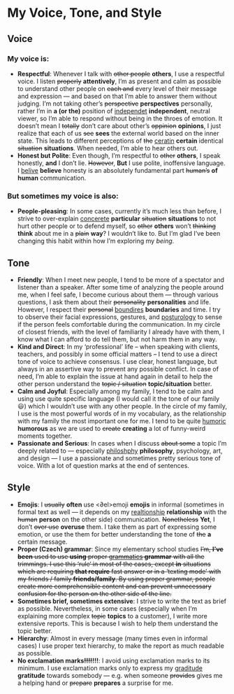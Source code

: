 # My Voice, Tone, and Style

<!-- Voice, Tone, and Style -->
<!-- Voice and Tone (Style, too) -->
<!-- Content Style Guide -->
<!-- Note: Even your headings can have your voice, tone, and style. -->


## Voice

### My voice is:

- **Respectful**: Whenever I talk with <del>other people</del> **others**, I use a respectful voice. I listen <del>properly</del> **attentively**, I’m as present and calm as possible to understand other people on <del>each and</del> every level of their message and expression — and based on that I’m able to answer them without judging. I’m not taking other’s <del>perspective</del> **perspectives** personally, rather I’m in **a (or the)** position of <ins>independet</ins> **independent**, neutral viewer, so I’m able to respond without being in the throes of emotion. It doesn’t mean I <del>totally</del> don’t care about other’s <del>oppinion</del> **opinions**, I just realize that each of us <del>see</del> **sees** the external world based on the inner state. This leads to different perceptions of <del>the</del> <ins>ceratin</ins> **certain** identical <del>situation</del> **situations**.
When needed, I’m able to hear others out.
- **Honest but Polite**: Even though, I’m respectful to <del>other</del> **others**, I speak honestly, **and** I don’t lie. <del>However</del>, **But** I use polite, inoffensive language. I <ins>belive</ins> **believe** honesty is an absolutely fundamental part <del>human’s</del> **of human** communication.

### But sometimes my voice is also:
- **People-pleasing**: In some cases, currently it’s much less than before, I strive to over-explain <ins>concerete</ins> **particular** <del>situation</del> **situations** to not hurt other people or to defend myself, so <del>other</del> **others** won’t <del>thinking</del> **think** about me in a <del>plain</del> **way**? I wouldn’t like to. But I’m glad I’ve been changing this habit within how I’m exploring my _being_.

## Tone

- **Friendly**: When I meet new people, I tend to be more of a spectator and listener than a speaker. After some time of analyzing the people around me, when I feel safe, I become curious about them — through various questions, I ask them about their <del>personality</del> **personalities** and life. However, I respect their <del>personal</del> <ins>boundires</ins> **boundaries** and time. I try to observe their facial expressions, gestures, and <ins>posturology</ins> to sense if the person feels comfortable during the communication. In my circle of closest friends, with the level of familiarity I already have with them, I know what I can afford to do tell them, but not harm them in any way.
- **Kind and Direct**: In my ‘professional’ life – when speaking with clients, teachers, and possibly in some official matters – I tend to use a direct tone of voice to achieve consensus. I use clear, honest language, but always in an assertive way to prevent any possible conflict. In case of need, I’m able to explain the issue at hand again in detail to help the other person understand the <del>topic / situation</del> **topic/situation** better.
- **Calm and Joyful**: Especially among my family, I tend to be calm and using use quite specific language (I would call it the tone of our family 😃) which I wouldn’t use with any other people. In the circle of my family, I use is the most powerful words of in my vocabulary, as the relationship with my family the most important one for me. I tend to be quite <ins>humoric</ins> **humorous** as we are used to <del>create</del> **creating** a lot of funny-weird moments together.
- **Passionate and Serious**: In cases when I discuss <del>about some</del> a topic I’m deeply related to — especially <ins>philoshphy</ins> **philosophy**, psychology, art, and design — I use a passionate and sometimes pretty serious tone of voice. With a lot of question marks at the end of sentences.

## Style

<!-- Consider including style tips on capitalization of headings (sentence or title case), words to avoid, or general grammar and mechanics dos and don’ts, etc.
See: https://styleguide.mailchimp.com/grammar-and-mechanics/-->

- **Emojis**: I <del>usually</del> **often** use <∂el>emoji</del> **emojis** in informal (sometimes in formal text as well — it depends on my <ins>realtionship</ins> **relationship** with the <del>human</del> **person** on the other side) communication. <del>Nonetheless</del> **Yet**, I don’t <del>over use</del> **overuse** them. I take them as part of expressing some emotion, or use the them for better understanding the tone of <del>the</del> **a** certain message.
- **Proper (Czech) grammar**: Since my elementary school studies <del>I’m<del>, **I’ve been** used to <del>use</del> **using** proper <ins>grammatics</ins> **grammar** with all the trimmings. I use this ‘rule‘ in most <del>of the</del> cases, except **in** situations <del>which are requiring</del> **that require** fast answer or in a ‘texting mode’ with my <del>friends / family</del> **friends/family**. By using proper grammar, people create more comprehensible content and can prevent unnecessary confusion for the person on the other side of the line.
- **Sometimes brief, sometimes extensive**: I strive to write the text as brief as possible. Nevertheless, in some cases (especially when I’m explaining more complex <del>topic</del> **topics** to a customer), I write more extensive reports. This is because I wish to help them understand the topic better.
- **Hierarchy**: Almost in every message (many times even in informal cases) I use proper text hierarchy, to make the report as much readable as possible.
- **No exclamation marks<del>!!!!</del>!!!**: I avoid using exclamation marks to its minimum. I use exclamation marks only to express my <ins>graditude</ins> **gratitude** towards somebody — e.g. when someone <del>provides</del> gives me a helping hand or <del>prepare</del> **prepares** a surprise for me.

